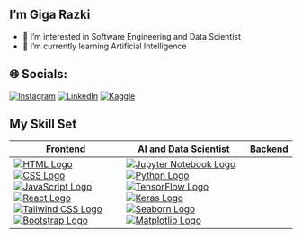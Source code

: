 
## I’m Giga Razki 
- 👀 I’m interested in Software Engineering and Data Scientist 
- 🌱 I’m currently learning Artificial Intelligence 


## 🌐 Socials:
[![Instagram](https://img.shields.io/badge/Instagram-%23E4405F.svg?logo=Instagram&logoColor=white)](https://www.instagram.com/gigarazkiarianda/) 
[![LinkedIn](https://img.shields.io/badge/LinkedIn-%230077B5.svg?logo=linkedin&logoColor=white)](https://www.linkedin.com/in/gigarazkiarianda/)
[![Kaggle](https://img.shields.io/badge/Kaggle-035a7d?style=for-the-badge&logo=kaggle&logoColor=white)](https://www.kaggle.com/gigarazki)
           

## My Skill Set

| Frontend | AI and Data Scientist | Backend |
|----------|-----------------------|---------|
| [![HTML Logo](https://upload.wikimedia.org/wikipedia/commons/thumb/6/61/HTML5_logo_and_wordmark.svg/80px-HTML5_logo_and_wordmark.svg.png)](https://developer.mozilla.org/en-US/docs/Web/HTML) [![CSS Logo](https://upload.wikimedia.org/wikipedia/commons/thumb/d/d5/CSS3_logo_and_wordmark.svg/80px-CSS3_logo_and_wordmark.svg.png)](https://developer.mozilla.org/en-US/docs/Web/CSS) [![JavaScript Logo](https://upload.wikimedia.org/wikipedia/commons/thumb/9/99/Unofficial_JavaScript_logo_2.svg/80px-Unofficial_JavaScript_logo_2.svg.png)](https://developer.mozilla.org/en-US/docs/Web/JavaScript) [![React Logo](https://upload.wikimedia.org/wikipedia/commons/thumb/a/a7/React-icon.svg/80px-React-icon.svg.png)](https://reactjs.org/) [![Tailwind CSS Logo](https://upload.wikimedia.org/wikipedia/commons/thumb/d/d5/Tailwind_CSS_Logo.svg/80px-Tailwind_CSS_Logo.svg.png?20230715030042)](https://tailwindcss.com/) [![Bootstrap Logo](https://upload.wikimedia.org/wikipedia/commons/thumb/b/b2/Bootstrap_logo.svg/80px-Bootstrap_logo.svg.png?20210507000024)](https://getbootstrap.com/) | [![Jupyter Notebook Logo](https://upload.wikimedia.org/wikipedia/commons/thumb/3/38/Jupyter_logo.svg/80px-Jupyter_logo.svg.png)](https://jupyter.org/) [![Python Logo](https://upload.wikimedia.org/wikipedia/commons/thumb/c/c3/Python-logo-notext.svg/80px-Python-logo-notext.svg.png)](https://www.python.org/) [![TensorFlow Logo](https://upload.wikimedia.org/wikipedia/commons/thumb/1/11/TensorFlowLogo.svg/80px-TensorFlowLogo.svg.png)](https://www.tensorflow.org/) [![Keras Logo](https://upload.wikimedia.org/wikipedia/commons/thumb/a/ae/Keras_logo.svg/80px-Keras_logo.svg.png)](https://keras.io/) [![Seaborn Logo](https://cdn.worldvectorlogo.com/logos/seaborn-1.svg)](https://seaborn.pydata.org/) [![Matplotlib Logo](https://upload.wikimedia.org/wikipedia/commons/thumb/8/84/Matplotlib_icon.svg/80px-Matplotlib_icon.svg.png)](https://matplotlib.org/)







